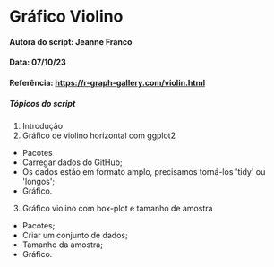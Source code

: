 # Gráfico Violino

#### Autora do script: Jeanne Franco
#### Data: 07/10/23
#### Referência: https://r-graph-gallery.com/violin.html

##### Tópicos do script

1. Introdução
2. Gráfico de violino horizontal com ggplot2
- Pacotes
- Carregar dados do GitHub;
- Os dados estão em formato amplo, precisamos torná-los 'tidy' ou 'longos';
- Gráfico.
3. Gráfico violino com box-plot e tamanho de amostra
- Pacotes;
- Criar um conjunto de dados;
- Tamanho da amostra;
- Gráfico.
